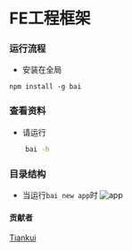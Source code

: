 # FE工程框架

### 运行流程
- 安装在全局  
```terminal
npm install -g bai
```

### 查看资料  
- 请运行
```sh
    bai -h
```

### 目录结构
- 当运行`bai new app`时 
![app](/Tiankui/node-server-proxy/master/app/img/app.png "app")

#### 贡献者
[Tiankui](https://github.com/Tiankui "Tiankui")
